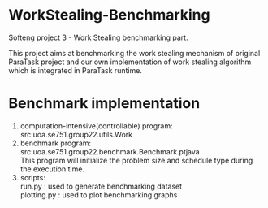 # WorkStealing-Benchmarking

Softeng project 3 - Work Stealing benchmarking part.

This project aims at benchmarking the work stealing mechanism of original ParaTask project and our own implementation of work stealing algorithm which is integrated in ParaTask runtime. 

# Benchmark implementation

1)	computation-intensive(controllable) program:  
    src:uoa.se751.group22.utils.Work  
2)  benchmark program:  
    src:uoa.se751.group22.benchmark.Benchmark.ptjava  
    This program will initialize the problem size and schedule type during the execution time.
3)  scripts:  
    run.py : used to generate benchmarking dataset  
    plotting.py : used to plot benchmarking graphs
